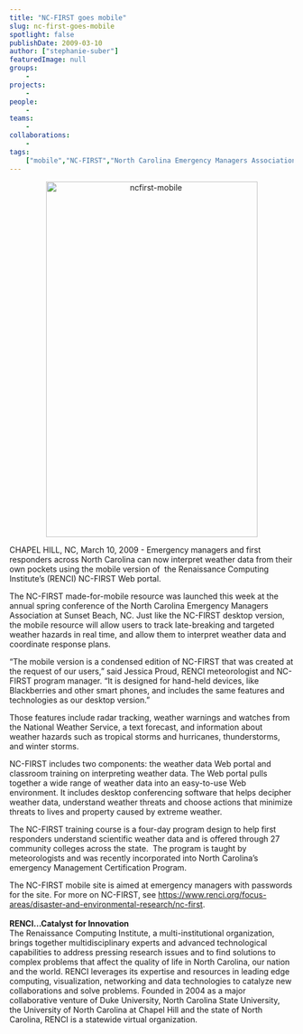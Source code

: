 ```yaml
---
title: "NC-FIRST goes mobile"
slug: nc-first-goes-mobile
spotlight: false
publishDate: 2009-03-10
author: ["stephanie-suber"]
featuredImage: null
groups:
    - 
projects:
    - 
people:
    - 
teams: 
    - 
collaborations:
    - 
tags:
    ["mobile","NC-FIRST","North Carolina Emergency Managers Association (NCEMA)"]
---
```

<p style="text-align: center;"><a href="https://www.renci.org/wp-content/uploads/2009/03/ncfirst-mobile.jpg"><img class="size-large wp-image-3225 aligncenter" title="ncfirst-mobile" src="https://www.renci.org/wp-content/uploads/2009/03/ncfirst-mobile-375x630.jpg" alt="ncfirst-mobile" width="375" height="630" /></a></p>

<p>CHAPEL HILL, NC, March 10, 2009 - Emergency managers and first responders across North Carolina can now interpret weather data from their own pockets using the mobile version of  the Renaissance Computing Institute’s (RENCI) NC-FIRST Web portal.<!--more--></p>

<p>The NC-FIRST made-for-mobile resource was launched this week at the annual spring conference of the North Carolina Emergency Managers Association at Sunset Beach, NC. Just like the NC-FIRST desktop version, the mobile resource will allow users to track late-breaking and targeted weather hazards in real time, and allow them to interpret weather data and coordinate response plans.</p>

<p>“The mobile version is a condensed edition of NC-FIRST that was created at the request of our users,” said Jessica Proud, RENCI meteorologist and NC-FIRST program manager. “It is designed for hand-held devices, like Blackberries and other smart phones, and includes the same features and technologies as our desktop version.”</p>

<p>Those features include radar tracking, weather warnings and watches from the National Weather Service, a text forecast, and information about weather hazards such as tropical storms and hurricanes, thunderstorms, and winter storms.</p>

<p>NC-FIRST includes two components: the weather data Web portal and classroom training on interpreting weather data. The Web portal pulls together a wide range of weather data into an easy-to-use Web environment. It includes desktop conferencing software that helps decipher weather data, understand weather threats and choose actions that minimize threats to lives and property caused by extreme weather.</p>

<p>The NC-FIRST training course is a four-day program design to help first responders understand scientific weather data and is offered through 27 community colleges across the state.  The program is taught by meteorologists and was recently incorporated into North Carolina’s emergency Management Certification Program.</p>

<p>The NC-FIRST mobile site is aimed at emergency managers with passwords for the site. For more on NC-FIRST, see <a href="https://www.renci.org/focus-areas/disaster-and-environmental-research/nc-first">https://www.renci.org/focus-areas/disaster-and-environmental-research/nc-first</a>.<br />
 <strong><br />
 RENCI…Catalyst for Innovation </strong><br />
 The Renaissance Computing Institute, a multi-institutional organization, brings together multidisciplinary experts and advanced technological capabilities to address pressing research issues and to find solutions to complex problems that affect the quality of life in North Carolina, our nation and the world. RENCI leverages its expertise and resources in leading edge computing, visualization, networking and data technologies to catalyze new collaborations and solve problems. Founded in 2004 as a major collaborative venture of Duke University, North Carolina State University, the University of North Carolina at Chapel Hill and the state of North Carolina, RENCI is a statewide virtual organization.</p>
